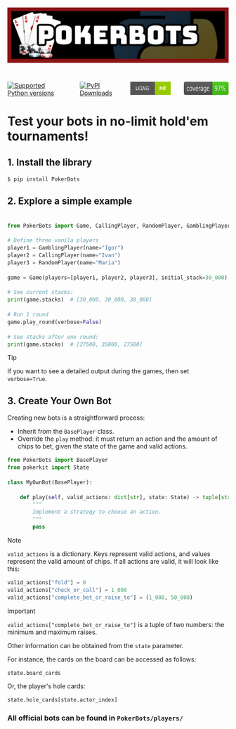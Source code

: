 <h1 align="center">
<img src="https://github.com/Skripkon/PokerBots/blob/main/PokerBots/images/pokerbots_logo.jpg?raw=true">
</h1><br>

<div style="display: flex; align-items: center; gap: 30px;">
    <a href="https://pypi.org/project/PokerBots/" target="_blank">
        <img src="https://img.shields.io/pypi/pyversions/pokerkit" height="30" alt="Supported Python versions">
    </a>
    <a href="https://pepy.tech/projects/pokerbots" target="_blank">
        <img src="https://static.pepy.tech/badge/pokerbots" height="30" alt="PyPI Downloads">
    </a>
    <a href="https://github.com/Skripkon/PokerBots/blob/main/LICENSE" target="_blank">
        <img src="https://raw.githubusercontent.com/Skripkon/PokerBots/27bba4cc02db1a785a9c6623f807f7e138ebbbf7/PokerBots/images/MIT_license.svg" height="30" alt="MIT License">
    </a>
    <a href="https://pypi.org/project/PokerBots/" target="_blank">
        <img src="https://raw.githubusercontent.com/Skripkon/PokerBots/0cd3625896bcd55100b42af3df5d8288f9c446a4/PokerBots/images/coverage.svg" height="30" alt="MIT License">
    </a>
</div>

# Test your bots in no-limit hold'em tournaments!

## 1. Install the library
```bash
$ pip install PokerBots
```

## 2. Explore a simple example
```python

from PokerBots import Game, CallingPlayer, RandomPlayer, GamblingPlayer

# Define three vanila players
player1 = GamblingPlayer(name="Igor")
player2 = CallingPlayer(name="Ivan")
player3 = RandomPlayer(name="Maria")

game = Game(players=[player1, player2, player3], initial_stack=30_000)

# See current stacks:
print(game.stacks)  # [30_000, 30_000, 30_000]

# Run 1 round
game.play_round(verbose=False)

# See stacks after one round:
print(game.stacks)  # [27500, 35000, 27500]
```

> [!TIP]
> If you want to see a detailed output during the games, then set ```verbose=True```.

## 3. Create Your Own Bot

Creating new bots is a straightforward process:

- Inherit from the `BasePlayer` class.
- Override the `play` method: it must return an action and the amount of chips to bet, given the state of the game and valid actions.

```python
from PokerBots import BasePlayer
from pokerkit import State

class MyOwnBot(BasePlayer):

    def play(self, valid_actions: dict[str], state: State) -> tuple[str, float]:
        """
        Implement a strategy to choose an action.
        """
        pass
```

> [!NOTE]
> ```valid_actions``` is a dictionary. Keys represent valid actions, and values represent the valid amount of chips. If all actions are valid, it will look like this:

```python
valid_actions["fold"] = 0
valid_actions["check_or_call"] = 1_000
valid_actions["complete_bet_or_raise_to"] = (1_000, 50_000)
```

> [!IMPORTANT]
> ```valid_actions["complete_bet_or_raise_to"]``` is a tuple of two numbers: the minimum and maximum raises.

Other information can be obtained from the ```state``` parameter.

For instance, the cards on the board can be accessed as follows:

```python
state.board_cards
```

Or, the player's hole cards:

```python
state.hole_cards[state.actor_index]
```

### All official bots can be found in ```PokerBots/players/```